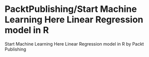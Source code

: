 # PacktPublishing/Start Machine Learning Here Linear Regression model in R
 Start Machine Learning Here Linear Regression model in R by Packt Publishing
